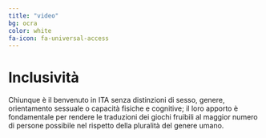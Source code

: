 ```yaml
---
title: "video"
bg: ocra
color: white
fa-icon: fa-universal-access
---
```


# Inclusività
Chiunque è il benvenuto in ITA senza distinzioni di sesso, genere, orientamento sessuale o capacità fisiche e cognitive; il loro apporto è fondamentale per rendere le traduzioni dei giochi fruibili al maggior numero di persone possibile nel rispetto della pluralità del genere umano.